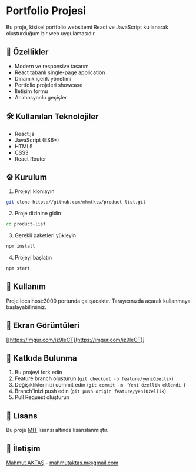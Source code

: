 # Portfolio Projesi

Bu proje, kişisel portfolio websitemi React ve JavaScript kullanarak oluşturduğum bir web uygulamasıdır.

## 🚀 Özellikler

- Modern ve responsive tasarım
- React tabanlı single-page application
- Dinamik içerik yönetimi
- Portfolio projeleri showcase
- İletişim formu
- Animasyonlu geçişler

## 🛠️ Kullanılan Teknolojiler

- React.js
- JavaScript (ES6+)
- HTML5
- CSS3
- React Router

## ⚙️ Kurulum

1. Projeyi klonlayın

```bash
git clone https://github.com/mhmtkts/product-list.git
```

2. Proje dizinine gidin

```bash
cd product-list
```

3. Gerekli paketleri yükleyin

```bash
npm install
```

4. Projeyi başlatın

```bash
npm start
```

## 🎯 Kullanım

Proje localhost:3000 portunda çalışacaktır. Tarayıcınızda açarak kullanmaya başlayabilirsiniz.

## 📸 Ekran Görüntüleri

[[https://imgur.com/iz9leCT](https://imgur.com/iz9leCT)]

## 🤝 Katkıda Bulunma

1. Bu projeyi fork edin
2. Feature branch oluşturun (`git checkout -b feature/yeniOzellik`)
3. Değişikliklerinizi commit edin (`git commit -m 'Yeni özellik eklendi'`)
4. Branch'inizi push edin (`git push origin feature/yeniOzellik`)
5. Pull Request oluşturun

## 📝 Lisans

Bu proje [MIT](LICENSE) lisansı altında lisanslanmıştır.

## 📧 İletişim

[Mahmut AKTAŞ](https://github.com/mhmtkts) - [mahmutaktas.m@gmail.com](mailto:mahmutaktas.m@gmail.com)

